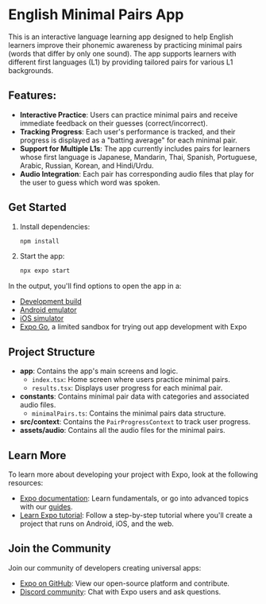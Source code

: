 # English Minimal Pairs App

This is an interactive language learning app designed to help English learners improve their phonemic awareness by practicing minimal pairs (words that differ by only one sound). The app supports learners with different first languages (L1) by providing tailored pairs for various L1 backgrounds.

## Features:
- **Interactive Practice**: Users can practice minimal pairs and receive immediate feedback on their guesses (correct/incorrect).
- **Tracking Progress**: Each user's performance is tracked, and their progress is displayed as a "batting average" for each minimal pair.
- **Support for Multiple L1s**: The app currently includes pairs for learners whose first language is Japanese, Mandarin, Thai, Spanish, Portuguese, Arabic, Russian, Korean, and Hindi/Urdu.
- **Audio Integration**: Each pair has corresponding audio files that play for the user to guess which word was spoken.

## Get Started

1. Install dependencies:

    ```bash
    npm install
    ```

2. Start the app:

    ```bash
    npx expo start
    ```

In the output, you'll find options to open the app in a:
- [Development build](https://docs.expo.dev/develop/development-builds/introduction/)
- [Android emulator](https://docs.expo.dev/workflow/android-studio-emulator/)
- [iOS simulator](https://docs.expo.dev/workflow/ios-simulator/)
- [Expo Go](https://expo.dev/go), a limited sandbox for trying out app development with Expo

## Project Structure

- **app**: Contains the app's main screens and logic.
    - `index.tsx`: Home screen where users practice minimal pairs.
    - `results.tsx`: Displays user progress for each minimal pair.
- **constants**: Contains minimal pair data with categories and associated audio files.
    - `minimalPairs.ts`: Contains the minimal pairs data structure.
- **src/context**: Contains the `PairProgressContext` to track user progress.
- **assets/audio**: Contains all the audio files for the minimal pairs.

## Learn More

To learn more about developing your project with Expo, look at the following resources:

- [Expo documentation](https://docs.expo.dev/): Learn fundamentals, or go into advanced topics with our [guides](https://docs.expo.dev/guides).
- [Learn Expo tutorial](https://docs.expo.dev/tutorial/introduction/): Follow a step-by-step tutorial where you'll create a project that runs on Android, iOS, and the web.

## Join the Community

Join our community of developers creating universal apps:

- [Expo on GitHub](https://github.com/expo/expo): View our open-source platform and contribute.
- [Discord community](https://chat.expo.dev): Chat with Expo users and ask questions.